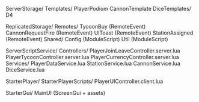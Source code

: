 ServerStorage/
  Templates/
    PlayerPodium
    CannonTemplate
    DiceTemplates/
      D4

ReplicatedStorage/
  Remotes/
    TycoonBuy (RemoteEvent)
    CannonRequestFire (RemoteEvent)
    UIToast (RemoteEvent)
    StationAssigned (RemoteEvent)
  Shared/
    Config (ModuleScript)
    Util   (ModuleScript)

ServerScriptService/
  Controllers/
    PlayerJoinLeaveController.server.lua
    PlayerTycoonController.server.lua
    PlayerCurrencyController.server.lua
  Services/
    PlayerDataService.lua
    StationService.lua
    CannonService.lua
    DiceService.lua

StarterPlayer/
  StarterPlayerScripts/
    PlayerUIController.client.lua

StarterGui/
  MainUI (ScreenGui + assets)
